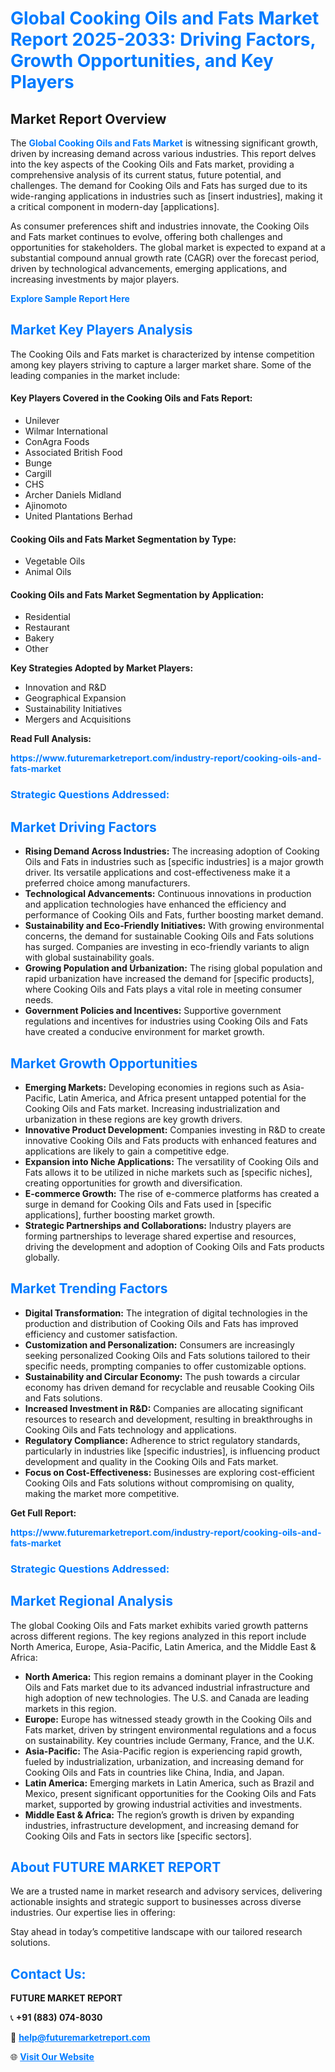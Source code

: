 <h1 style="color: #007BFF;">Global Cooking Oils and Fats Market Report 2025-2033: Driving Factors, Growth Opportunities, and Key Players</h1>

<section id="overview">
<h2>Market Report Overview</h2>
<p>The <a href="https://www.futuremarketreport.com/industry-report/cooking-oils-and-fats-market" style="color: #007BFF; text-decoration: none;"><strong>Global Cooking Oils and Fats Market</strong></a> is witnessing significant growth, driven by increasing demand across various industries. This report delves into the key aspects of the Cooking Oils and Fats market, providing a comprehensive analysis of its current status, future potential, and challenges. The demand for Cooking Oils and Fats has surged due to its wide-ranging applications in industries such as [insert industries], making it a critical component in modern-day [applications].</p>
<p>As consumer preferences shift and industries innovate, the Cooking Oils and Fats market continues to evolve, offering both challenges and opportunities for stakeholders. The global market is expected to expand at a substantial compound annual growth rate (CAGR) over the forecast period, driven by technological advancements, emerging applications, and increasing investments by major players.</p>
</section>

<section id="overview">
<p><a href="https://www.futuremarketreport.com/request-sample/reportId=86830" style="color: #007BFF; text-decoration: none;"><strong>Explore Sample Report Here</strong></a></p>
</section>

<section id="key-players">
<h2 style="color: #007BFF;">Market Key Players Analysis</h2>
<p>The Cooking Oils and Fats market is characterized by intense competition among key players striving to capture a larger market share. Some of the leading companies in the market include:</p>
<h4>Key Players Covered in the Cooking Oils and Fats Report:</h4>
<ul><li>Unilever</li><li>Wilmar International</li><li>ConAgra Foods</li><li>Associated British Food</li><li>Bunge</li><li>Cargill</li><li>CHS</li><li>Archer Daniels Midland</li><li>Ajinomoto</li><li>United Plantations Berhad</li></ul>
<h4>Cooking Oils and Fats Market Segmentation by Type:</h4>
<ul><li>Vegetable Oils</li><li>Animal Oils</li></ul>

<h4>Cooking Oils and Fats Market Segmentation by Application:</h4>
<ul><li>Residential</li><li>Restaurant</li><li>Bakery</li><li>Other</li></ul>
<p><strong>Key Strategies Adopted by Market Players:</strong></p>
<ul>
<li>Innovation and R&D</li>
<li>Geographical Expansion</li>
<li>Sustainability Initiatives</li>
<li>Mergers and Acquisitions</li>
</ul>
</section>

<section>
<p><strong>Read Full Analysis: </strong></p><a href="https://www.futuremarketreport.com/industry-report/cooking-oils-and-fats-market" style="color: #007BFF; text-decoration: none;"><strong>https://www.futuremarketreport.com/industry-report/cooking-oils-and-fats-market</strong></a>
<h3 style="color: #007BFF;">Strategic Questions Addressed:</h3>
</section>

<section id="driving-factors">
<h2 style="color: #007BFF;">Market Driving Factors</h2>
<ul>
<li><strong>Rising Demand Across Industries:</strong> The increasing adoption of Cooking Oils and Fats in industries such as [specific industries] is a major growth driver. Its versatile applications and cost-effectiveness make it a preferred choice among manufacturers.</li>
<li><strong>Technological Advancements:</strong> Continuous innovations in production and application technologies have enhanced the efficiency and performance of Cooking Oils and Fats, further boosting market demand.</li>
<li><strong>Sustainability and Eco-Friendly Initiatives:</strong> With growing environmental concerns, the demand for sustainable Cooking Oils and Fats solutions has surged. Companies are investing in eco-friendly variants to align with global sustainability goals.</li>
<li><strong>Growing Population and Urbanization:</strong> The rising global population and rapid urbanization have increased the demand for [specific products], where Cooking Oils and Fats plays a vital role in meeting consumer needs.</li>
<li><strong>Government Policies and Incentives:</strong> Supportive government regulations and incentives for industries using Cooking Oils and Fats have created a conducive environment for market growth.</li>
</ul>
</section>

<section id="growth-opportunities">
<h2 style="color: #007BFF;">Market Growth Opportunities</h2>
<ul>
<li><strong>Emerging Markets:</strong> Developing economies in regions such as Asia-Pacific, Latin America, and Africa present untapped potential for the Cooking Oils and Fats market. Increasing industrialization and urbanization in these regions are key growth drivers.</li>
<li><strong>Innovative Product Development:</strong> Companies investing in R&D to create innovative Cooking Oils and Fats products with enhanced features and applications are likely to gain a competitive edge.</li>
<li><strong>Expansion into Niche Applications:</strong> The versatility of Cooking Oils and Fats allows it to be utilized in niche markets such as [specific niches], creating opportunities for growth and diversification.</li>
<li><strong>E-commerce Growth:</strong> The rise of e-commerce platforms has created a surge in demand for Cooking Oils and Fats used in [specific applications], further boosting market growth.</li>
<li><strong>Strategic Partnerships and Collaborations:</strong> Industry players are forming partnerships to leverage shared expertise and resources, driving the development and adoption of Cooking Oils and Fats products globally.</li>
</ul>
</section>

<section id="trending-factors">
<h2 style="color: #007BFF;">Market Trending Factors</h2>
<ul>
<li><strong>Digital Transformation:</strong> The integration of digital technologies in the production and distribution of Cooking Oils and Fats has improved efficiency and customer satisfaction.</li>
<li><strong>Customization and Personalization:</strong> Consumers are increasingly seeking personalized Cooking Oils and Fats solutions tailored to their specific needs, prompting companies to offer customizable options.</li>
<li><strong>Sustainability and Circular Economy:</strong> The push towards a circular economy has driven demand for recyclable and reusable Cooking Oils and Fats solutions.</li>
<li><strong>Increased Investment in R&D:</strong> Companies are allocating significant resources to research and development, resulting in breakthroughs in Cooking Oils and Fats technology and applications.</li>
<li><strong>Regulatory Compliance:</strong> Adherence to strict regulatory standards, particularly in industries like [specific industries], is influencing product development and quality in the Cooking Oils and Fats market.</li>
<li><strong>Focus on Cost-Effectiveness:</strong> Businesses are exploring cost-efficient Cooking Oils and Fats solutions without compromising on quality, making the market more competitive.</li>
</ul>
</section>

<section>
<p><strong>Get Full Report: </strong></p><a href="https://www.futuremarketreport.com/industry-report/cooking-oils-and-fats-market" style="color: #007BFF; text-decoration: none;"><strong>https://www.futuremarketreport.com/industry-report/cooking-oils-and-fats-market</strong></a>
<h3 style="color: #007BFF;">Strategic Questions Addressed:</h3>
</section>


<section id="regional-analysis">
<h2 style="color: #007BFF;">Market Regional Analysis</h2>
<p>The global Cooking Oils and Fats market exhibits varied growth patterns across different regions. The key regions analyzed in this report include North America, Europe, Asia-Pacific, Latin America, and the Middle East & Africa:</p>
<ul>
<li><strong>North America:</strong> This region remains a dominant player in the Cooking Oils and Fats market due to its advanced industrial infrastructure and high adoption of new technologies. The U.S. and Canada are leading markets in this region.</li>
<li><strong>Europe:</strong> Europe has witnessed steady growth in the Cooking Oils and Fats market, driven by stringent environmental regulations and a focus on sustainability. Key countries include Germany, France, and the U.K.</li>
<li><strong>Asia-Pacific:</strong> The Asia-Pacific region is experiencing rapid growth, fueled by industrialization, urbanization, and increasing demand for Cooking Oils and Fats in countries like China, India, and Japan.</li>
<li><strong>Latin America:</strong> Emerging markets in Latin America, such as Brazil and Mexico, present significant opportunities for the Cooking Oils and Fats market, supported by growing industrial activities and investments.</li>
<li><strong>Middle East & Africa:</strong> The region’s growth is driven by expanding industries, infrastructure development, and increasing demand for Cooking Oils and Fats in sectors like [specific sectors].</li>
</ul>
</section>

<footer>
<h2 style="color: #007BFF;">About FUTURE MARKET REPORT</h2>
<p>We are a trusted name in market research and advisory services, delivering actionable insights and strategic support to businesses across diverse industries. Our expertise lies in offering:</p>

<p>Stay ahead in today’s competitive landscape with our tailored research solutions.</p>

<h2 style="color: #007BFF;">Contact Us:</h2>
<p><strong>FUTURE MARKET REPORT</strong></p>
<p>📞 <strong>+91 (883) 074-8030</strong></p>
<p>📧 <strong><a href="mailto:help@futuremarketreport.com" style="color: #007BFF;">help@futuremarketreport.com</a></strong></p>
<p>🌐 <strong><a href="https://www.futuremarketreport.com/" style="color: #007BFF;">Visit Our Website</a></strong></p>
</footer>